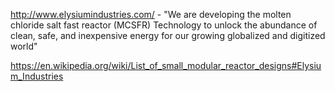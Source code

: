 http://www.elysiumindustries.com/ -
"We are developing the molten chloride salt fast reactor (MCSFR) Technology to unlock the abundance of clean, safe, and inexpensive energy for our growing globalized and digitized world"

https://en.wikipedia.org/wiki/List_of_small_modular_reactor_designs#Elysium_Industries
